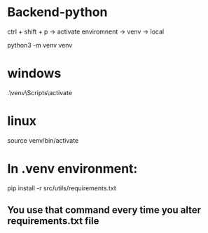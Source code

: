 # Backend-python

ctrl + shift + p -> activate enviromnent -> venv -> local

python3 -m venv venv
# windows
.\venv\Scripts\activate 
# linux
source venv/bin/activate

# In .venv environment:
pip install -r src/utils/requirements.txt
## You use that command every time you alter requirements.txt file